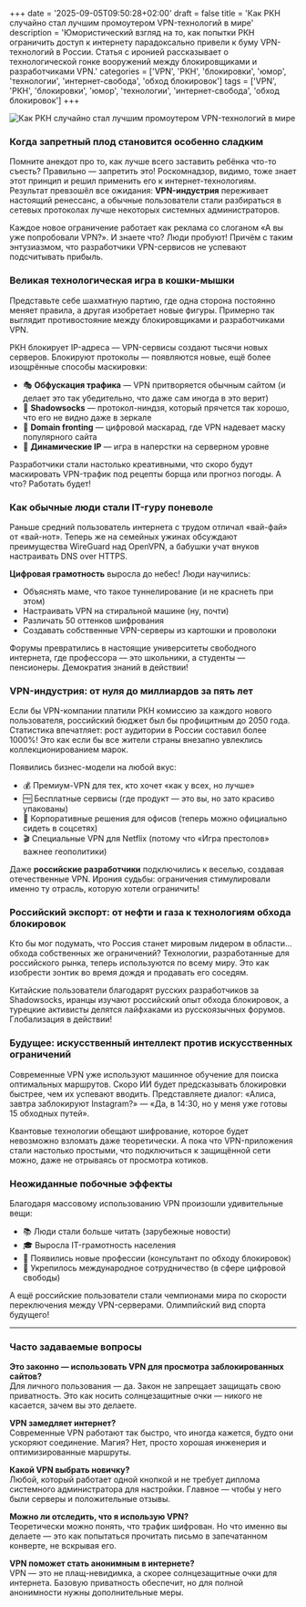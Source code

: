 +++
date = '2025-09-05T09:50:28+02:00'
draft = false
title = 'Как РКН случайно стал лучшим промоутером VPN-технологий в мире'
description = 'Юмористический взгляд на то, как попытки РКН ограничить доступ к интернету парадоксально привели к буму VPN-технологий в России. Статья с иронией рассказывает о технологической гонке вооружений между блокировщиками и разработчиками VPN.'
categories = ['VPN', 'РКН', 'блокировки', 'юмор', 'технологии', 'интернет-свобода', 'обход блокировок']
tags = ['VPN', 'РКН', 'блокировки', 'юмор', 'технологии', 'интернет-свобода', 'обход блокировок']
+++

![Как РКН случайно стал лучшим промоутером VPN-технологий в мире](https://imagestoring.fra1.cdn.digitaloceanspaces.com/2100EC22-B939-4A7A-93BA-3AF444DF9A0B.png)

### Когда запретный плод становится особенно сладким

Помните анекдот про то, как лучше всего заставить ребёнка что-то съесть? Правильно — запретить это! Роскомнадзор, видимо, тоже знает этот принцип и решил применить его к интернет-технологиям. Результат превзошёл все ожидания: **VPN-индустрия** переживает настоящий ренессанс, а обычные пользователи стали разбираться в сетевых протоколах лучше некоторых системных администраторов.


Каждое новое ограничение работает как реклама со слоганом «А вы уже попробовали VPN?». И знаете что? Люди пробуют! Причём с таким энтузиазмом, что разработчики VPN-сервисов не успевают подсчитывать прибыль.

### Великая технологическая игра в кошки-мышки

Представьте себе шахматную партию, где одна сторона постоянно меняет правила, а другая изобретает новые фигуры. Примерно так выглядит противостояние между блокировщиками и разработчиками VPN.


РКН блокирует IP-адреса — VPN-сервисы создают тысячи новых серверов. Блокируют протоколы — появляются новые, ещё более изощрённые способы маскировки:

- 🎭 **Обфускация трафика** — VPN притворяется обычным сайтом (и делает это так убедительно, что даже сам иногда в это верит)
- 🥷 **Shadowsocks** — протокол-ниндзя, который прячется так хорошо, что его не видно даже в зеркале
- 🎪 **Domain fronting** — цифровой маскарад, где VPN надевает маску популярного сайта
- 🎲 **Динамические IP** — игра в наперстки на серверном уровне


Разработчики стали настолько креативными, что скоро будут маскировать VPN-трафик под рецепты борща или прогноз погоды. А что? Работать будет!

### Как обычные люди стали IT-гуру поневоле

Раньше средний пользователь интернета с трудом отличал «вай-фай» от «вай-нот». Теперь же на семейных ужинах обсуждают преимущества WireGuard над OpenVPN, а бабушки учат внуков настраивать DNS over HTTPS.


**Цифровая грамотность** выросла до небес! Люди научились:
- Объяснять маме, что такое туннелирование (и не краснеть при этом)
- Настраивать VPN на стиральной машине (ну, почти)
- Различать 50 оттенков шифрования
- Создавать собственные VPN-серверы из картошки и проволоки


Форумы превратились в настоящие университеты свободного интернета, где профессора — это школьники, а студенты — пенсионеры. Демократия знаний в действии!

### VPN-индустрия: от нуля до миллиардов за пять лет

Если бы VPN-компании платили РКН комиссию за каждого нового пользователя, российский бюджет был бы профицитным до 2050 года. Статистика впечатляет: рост аудитории в России составил более 1000%! Это как если бы все жители страны внезапно увлеклись коллекционированием марок.


Появились бизнес-модели на любой вкус:
- 💰 Премиум-VPN для тех, кто хочет «как у всех, но лучше»
- 🆓 Бесплатные сервисы (где продукт — это вы, но зато красиво упакованы)
- 🏢 Корпоративные решения для офисов (теперь можно официально сидеть в соцсетях)
- 🎬 Специальные VPN для Netflix (потому что «Игра престолов» важнее геополитики)


Даже **российские разработчики** подключились к веселью, создавая отечественные VPN. Ирония судьбы: ограничения стимулировали именно ту отрасль, которую хотели ограничить!

### Российский экспорт: от нефти и газа к технологиям обхода блокировок

Кто бы мог подумать, что Россия станет мировым лидером в области... обхода собственных же ограничений? Технологии, разработанные для российского рынка, теперь используются по всему миру. Это как изобрести зонтик во время дождя и продавать его соседям.


Китайские пользователи благодарят русских разработчиков за Shadowsocks, иранцы изучают российский опыт обхода блокировок, а турецкие активисты делятся лайфхаками из русскоязычных форумов. Глобализация в действии!

### Будущее: искусственный интеллект против искусственных ограничений

Современные VPN уже используют машинное обучение для поиска оптимальных маршрутов. Скоро ИИ будет предсказывать блокировки быстрее, чем их успевают вводить. Представляете диалог: «Алиса, завтра заблокируют Instagram?» — «Да, в 14:30, но у меня уже готовы 15 обходных путей».


Квантовые технологии обещают шифрование, которое будет невозможно взломать даже теоретически. А пока что VPN-приложения стали настолько простыми, что подключиться к защищённой сети можно, даже не отрываясь от просмотра котиков.

### Неожиданные побочные эффекты

Благодаря массовому использованию VPN произошли удивительные вещи:
- 📚 Люди стали больше читать (зарубежные новости)
- 🎓 Выросла IT-грамотность населения
- 💼 Появились новые профессии (консультант по обходу блокировок)
- 🤝 Укрепилось международное сотрудничество (в сфере цифровой свободы)


А ещё российские пользователи стали чемпионами мира по скорости переключения между VPN-серверами. Олимпийский вид спорта будущего!

---

### Часто задаваемые вопросы

**Это законно — использовать VPN для просмотра заблокированных сайтов?**  
Для личного пользования — да. Закон не запрещает защищать свою приватность. Это как носить солнцезащитные очки — никого не касается, зачем вы это делаете.

**VPN замедляет интернет?**  
Современные VPN работают так быстро, что иногда кажется, будто они ускоряют соединение. Магия? Нет, просто хорошая инженерия и оптимизированные маршруты.

**Какой VPN выбрать новичку?**  
Любой, который работает одной кнопкой и не требует диплома системного администратора для настройки. Главное — чтобы у него были серверы и положительные отзывы.

**Можно ли отследить, что я использую VPN?**  
Теоретически можно понять, что трафик шифрован. Но что именно вы делаете — это как попытаться прочитать письмо в запечатанном конверте, не вскрывая его.

**VPN поможет стать анонимным в интернете?**  
VPN — это не плащ-невидимка, а скорее солнцезащитные очки для интернета. Базовую приватность обеспечит, но для полной анонимности нужны дополнительные меры.